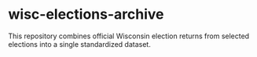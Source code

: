 # wisc-elections-archive
This repository combines official Wisconsin election returns from selected elections into a single standardized dataset.
